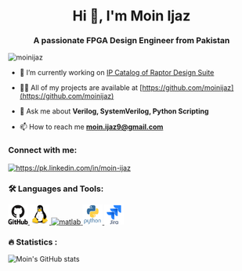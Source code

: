 <h1 align="center">Hi 👋, I'm Moin Ijaz</h1>
<h3 align="center">A passionate FPGA Design Engineer from Pakistan</h3>

<p align="left"> <img src="https://komarev.com/ghpvc/?username=moinijaz&label=Profile%20views&color=0e75b6&style=flat" alt="moinijaz" /> </p>

- 🔭 I’m currently working on [IP Catalog of Raptor Design Suite](https://github.com/os-fpga/Raptor)

- 👨‍💻 All of my projects are available at [https://github.com/moinijaz](https://github.com/moinijaz)

- 💬 Ask me about **Verilog, SystemVerilog, Python Scripting**

- 📫 How to reach me **moin.ijaz9@gmail.com**

<h3 align="left">Connect with me:</h3>
<p align="left">
<a href="https://linkedin.com/in/https://pk.linkedin.com/in/moin-ijaz" target="blank"><img align="center" src="https://raw.githubusercontent.com/rahuldkjain/github-profile-readme-generator/master/src/images/icons/Social/linked-in-alt.svg" alt="https://pk.linkedin.com/in/moin-ijaz" height="30" width="40" /></a>
</p>

### :hammer_and_wrench: Languages and Tools:
<p align="left"> 
  <a href="https://github.com/" target="_blank" rel="noreferrer"> <img src="https://github.com/devicons/devicon/blob/master/icons/github/github-original-wordmark.svg" alt="git" width="40" height="40"/> </a> 
  <a href="https://www.linux.org/" target="_blank" rel="noreferrer"> <img src="https://raw.githubusercontent.com/devicons/devicon/master/icons/linux/linux-original.svg" alt="linux" width="40" height="40"/> </a> 
  <a href="https://www.mathworks.com/" target="_blank" rel="noreferrer"> <img src="https://upload.wikimedia.org/wikipedia/commons/2/21/Matlab_Logo.png" alt="matlab" width="40" height="40"/> </a> 
  <a href="https://www.python.org" target="_blank" rel="noreferrer"> <img src="https://github.com/devicons/devicon/blob/master/icons/python/python-original-wordmark.svg" alt="python" width="40" height="40"/> </a> 
  <a href="https://www.atlassian.com/software/jira" target="_blank" rel="noreferrer"> <img src="https://github.com/devicons/devicon/blob/master/icons/jira/jira-original-wordmark.svg" alt="jira" width="40" height="40"/> </a>
</p>

### :fire: Statistics :

![Moin's GitHub stats](https://github-readme-stats.vercel.app/api?username=moinijaz&theme=radical&show_icons=true)

